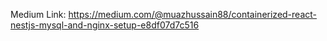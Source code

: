 Medium Link: https://medium.com/@muazhussain88/containerized-react-nestjs-mysql-and-nginx-setup-e8df07d7c516
